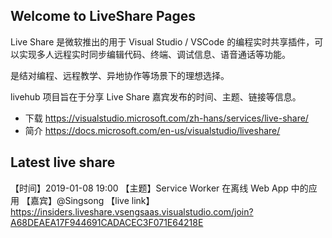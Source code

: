 ## Welcome to LiveShare Pages

Live Share 是微软推出的用于 Visual Studio / VSCode 的编程实时共享插件，可以实现多人远程实时同步编辑代码、终端、调试信息、语音通话等功能。

是结对编程、远程教学、异地协作等场景下的理想选择。

livehub 项目旨在于分享 Live Share 嘉宾发布的时间、主题、链接等信息。

* 下载 https://visualstudio.microsoft.com/zh-hans/services/live-share/
* 简介 https://docs.microsoft.com/en-us/visualstudio/liveshare/

## Latest live share

【时间】2019-01-08 19:00
【主题】Service Worker 在离线 Web App 中的应用
【嘉宾】@Singsong
【live link】https://insiders.liveshare.vsengsaas.visualstudio.com/join?A68DEAEA17F944691CADACEC3F071E64218E

